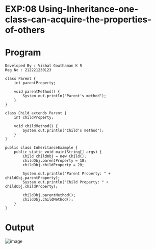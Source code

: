 # EXP:08 Using-Inheritance-one-class-can-acquire-the-properties-of-others
# Program
```
Developed By : Vishal Gowthaman K R
Reg No : 212221230123
```
```
class Parent {
    int parentProperty;

    void parentMethod() {
        System.out.println("Parent's method");
    }
}

class Child extends Parent {
    int childProperty;

    void childMethod() {
        System.out.println("Child's method");
    }
}

public class InheritanceExample {
    public static void main(String[] args) {
        Child childObj = new Child();
        childObj.parentProperty = 10;
        childObj.childProperty = 20;
        
        System.out.println("Parent Property: " + childObj.parentProperty);
        System.out.println("Child Property: " + childObj.childProperty);
        
        childObj.parentMethod();
        childObj.childMethod();
    }
}

```
# Output
![image](https://github.com/Rohith-AIDS/Using-Inheritance-one-class-can-acquire-the-properties-of-others/assets/94980736/f951ded0-bd56-4534-9c53-2d2dc60e18b2)
